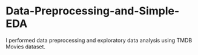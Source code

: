 # Data-Preprocessing-and-Simple-EDA
I performed data preprocessing and exploratory data analysis using TMDB Movies dataset.

